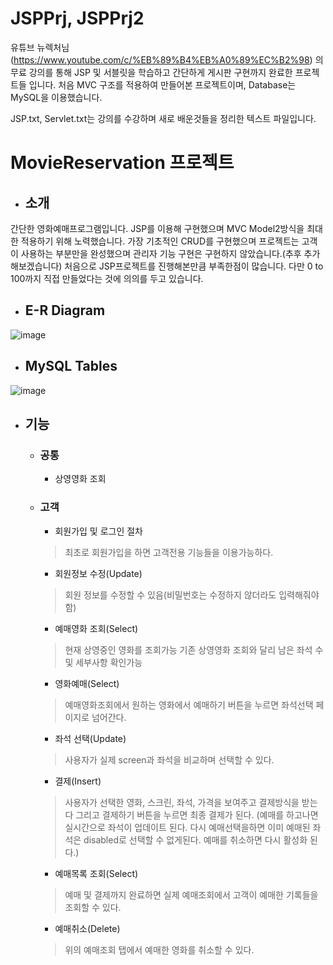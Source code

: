 # JSPPrj, JSPPrj2

유튜브 뉴렉처님(https://www.youtube.com/c/%EB%89%B4%EB%A0%89%EC%B2%98) 의 무료 강의를 통해 JSP 및 서블릿을 학습하고 간단하게 게시판 구현까지 완료한 프로젝트들 입니다.
처음 MVC 구조를 적용하여 만들어본 프로젝트이며, Database는 MySQL을 이용했습니다.

JSP.txt, Servlet.txt는 강의를 수강하며 새로 배운것들을 정리한 텍스트 파일입니다.

# MovieReservation 프로젝트

+ ## 소개
간단한 영화예매프로그램입니다. JSP를 이용해 구현했으며 MVC Model2방식을 최대한 적용하기 위해 노력했습니다.
가장 기초적인 CRUD를 구현했으며
프로젝트는 고객이 사용하는 부분만을 완성했으며 관리자 기능 구현은 구현하지 않았습니다.(추후 추가해보겠습니다) 처음으로 JSP프로젝트를 진행해본만큼 부족한점이 많습니다. 다만  0 to 100까지 직접 만들었다는 것에 의의를 두고 있습니다.

+ ## E-R Diagram
![image](https://user-images.githubusercontent.com/66772624/146421684-9f2eef7f-e9e3-4298-b23c-1243f723f380.png)

+ ## MySQL Tables
![image](https://user-images.githubusercontent.com/66772624/146421541-b555adc2-e4df-47ff-a91b-cba9e9cc5fda.png)

+ ## 기능

  + ### 공통
    + 상영영화 조회

  + ### 고객
    + 회원가입 및 로그인 절차
    > 최초로 회원가입을 하면 고객전용 기능들을 이용가능하다.
    + 회원정보 수정(Update)
    > 회원 정보를 수정할 수 있음(비밀번호는 수정하지 않더라도 입력해줘야함)
    + 예매영화 조회(Select)
    > 현재 상영중인 영화를 조회가능 기존 상영영화 조회와 달리 남은 좌석 수 및 세부사항 확인가능
    + 영화예매(Select)
    > 예매영화조회에서 원하는 영화에서 예매하기 버튼을 누르면 좌석선택 페이지로 넘어간다.
    + 좌석 선택(Update)
    > 사용자가 실제 screen과 좌석을 비교하며 선택할 수 있다.
    + 결제(Insert)
    > 사용자가 선택한 영화, 스크린, 좌석, 가격을 보여주고 결제방식을 받는다 그리고 결제하기 버튼을 누르면 최종 결제가 된다.
    > (예매를 하고나면 실시간으로 좌석이 업데이트 된다.
    >다시 예매선택을하면 이미 예매된 좌석은 disabled로 선택할 수 없게된다.
    >예매를 취소하면 다시 활성화 된다.)
    + 예매목록 조회(Select)
    > 예매 및 결제까지 완료하면 실제 예매조회에서 고객이 예매한 기록들을 조회할 수 있다.
    + 예매취소(Delete)
    > 위의 예매조회 탭에서 예매한 영화를 취소할 수 있다.
